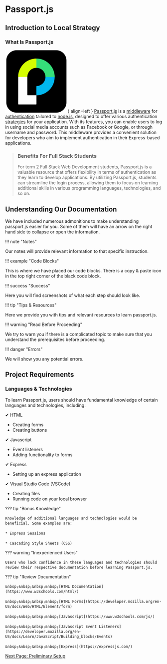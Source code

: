 # Passport.js

## Introduction to Local Strategy

### What Is Passport.js

![Passport Logo](./images/passport%20logo2.png){ align=left }
[Passport.js](./glossary.md#passportjs) is a [middleware](./glossary.md#middleware) for [authentication](./glossary.md#authentication) tailored to [node.js](./glossary.md#nodejs), designed to offer various authentication [strategies](./glossary.md#strategies) for your application. With its features, you can enable users to log in using social media accounts such as Facebook or Google, or through username and password. This middleware provides a convenient solution for developers who aim to implement authentication in their Express-based applications.

>### Benefits For Full Stack Students
>
>For term 2 Full Stack Web Development students, Passport.js is a valuable resource that offers flexibility in terms of authentication as they learn to develop applications. By utilizing Passport.js, students can streamline the login process, allowing them to focus on learning additional skills in various programming languages, technologies, and so on.

## Understanding Our Documentation

We have included numerous admonitions to make understanding passport.js easier for you. Some of them will have an arrow on the right hand side to collapse or open the information.

!!! note "Notes"

Our notes will provide relevant information to that specific instruction.

!!! example "Code Blocks"

This is where we have placed our code blocks. There is a copy & paste icon in the top right corner of the black code block.

!!! success "Success"

Here you will find screenshots of what each step should look like.

!!! tip "Tips & Resources"

Here we provide you with tips and relevant resources to learn passport.js.

!!! warning "Read Before Proceeding"

We try to warn you if there is a complicated topic to make sure that you understand the prerequisites before proceeding.

!!! danger "Errors"

We will show you any potential errors.

## Project Requirements

### Languages & Technologies

To learn Passport.js, users should have fundamental knowledge of certain languages and technologies, including:

&#10004; HTML

  * Creating forms
  * Creating buttons

&#10004; Javascript

  * Event listeners
  * Adding functionality to forms

&#10004; Express

  * Setting up an express application

&#10004; Visual Studio Code (VSCode)

  * Creating files
  * Running code on your local browser

??? tip "Bonus Knowledge"

    Knowledge of additional languages and technologies would be beneficial. Some examples are:

    * Express Sessions

    * Cascading Style Sheets (CSS)

??? warning "Inexperienced Users"

    Users who lack confidence in these languages and technologies should review their respective documentation before learning Passport.js.

??? tip "Review Documentation"

    &nbsp;&nbsp;&nbsp;&nbsp;[HTML Documentation](https://www.w3schools.com/html/)

    &nbsp;&nbsp;&nbsp;&nbsp;[HTML Forms](https://developer.mozilla.org/en-US/docs/Web/HTML/Element/form)

    &nbsp;&nbsp;&nbsp;&nbsp;[Javascript](https://www.w3schools.com/js/)

    &nbsp;&nbsp;&nbsp;&nbsp;[Javascript Event Listeners](https://developer.mozilla.org/en-US/docs/Learn/JavaScript/Building_blocks/Events)

    &nbsp;&nbsp;&nbsp;&nbsp;[Express](https://expressjs.com/)

[Next Page: Preliminary Setup](https://breadscorner.github.io/Passport.js-LocalStrategyUserDocumentation/preliminary)
